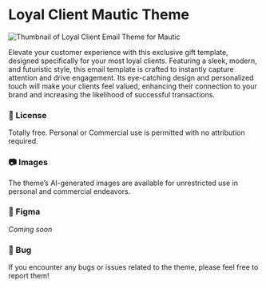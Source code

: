 # Loyal Client Mautic Theme

![Thumbnail of Loyal Client Email Theme for Mautic](https://github.com/ricfreire/mautic-theme-loyalclient/assets/149018829/15b60485-3b31-4e7b-abf9-1f665c5f0170)

Elevate your customer experience with this exclusive gift template, designed specifically for your most loyal clients. Featuring a sleek, modern, and futuristic style, this email template is crafted to instantly capture attention and drive engagement. Its eye-catching design and personalized touch will make your clients feel valued, enhancing their connection to your brand and increasing the likelihood of successful transactions.

### 📜 License

Totally free. Personal or Commercial use is permitted with no attribution required.

### 📷 Images

The theme’s AI-generated images are available for unrestricted use in personal and commercial endeavors.

### 🎨 Figma

*Coming soon*

### 🐛 Bug

If you encounter any bugs or issues related to the theme, please feel free to report them!

